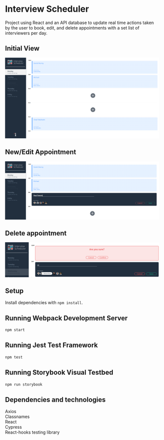# Interview Scheduler

Project using React and an API database to update real time actions taken by the user to book, edit, and delete appointments with a set list of interviewers per day.

## Initial View
!["Initial view of the interviewer scheduler app"](https://github.com/Pitching/scheduler/blob/master/images/initial-view.png?raw=true)

## New/Edit Appointment
!["Edit/New appointment view"](https://github.com/Pitching/scheduler/blob/master/images/New-Edit_Interview.png?raw=true)

## Delete appointment
!["Delete/Edit appointment view"](https://github.com/Pitching/scheduler/blob/master/images/delete-edit_view.png?raw=true)

## Setup

Install dependencies with `npm install`.

## Running Webpack Development Server

```sh
npm start
```

## Running Jest Test Framework

```sh
npm test
```

## Running Storybook Visual Testbed

```sh
npm run storybook
```
## Dependencies and technologies

Axios  
Classnames  
React  
Cypress  
React-hooks testing library  